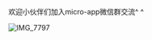 
欢迎小伙伴们加入micro-app微信群交流^ ^

![IMG_7797](https://github.com/micro-zoe/micro-app/assets/14011130/2e7a1514-e83a-4b4c-b29b-b200801536a8)










